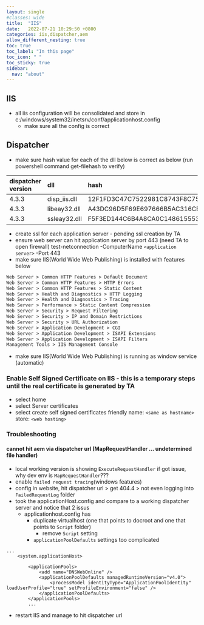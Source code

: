 ```yaml
---
layout: single
#classes: wide
title:  "IIS"
date:   2022-07-21 10:29:50 +0800
categories: iis,dispatcher,aem
allow_different_nesting: true
toc: true
toc_label: "In this page"
toc_icon: " "
toc_sticky: true
sidebar:
  nav: "about"
---
```


## IIS

* all iis configuration will be consolidated and store in c:/windows/system32/inetsrv/conf/applicationhost.config
  * make sure all the config is correct

## Dispatcher

* make sure hash value for each of the dll below is correct as below (run powershell command get-filehash <dll> to verify)

| dispatcher version | dll          | hash                                                             |
| :----------------- | :----------- | :--------------------------------------------------------------- |
| 4.3.3              | disp_iis.dll | 12F1FD3C47C7522981C8743F8C7586A25B68FCDD64EB2569DC2044870EE07B32 |
| 4.3.3              | libeay32.dll | A43DC96D5F69E697666B5AC316CB6B2570E27F7F539AB899B86211513C5B5EF4 |
| 4.3.3              | ssleay32.dll | F5F3ED144C6B4A8CA0C1486155534F29399DF78088F05BC8CFDFE3E372E1F67C |

* create ssl for each application server - pending ssl creation by TA
* ensure web server can hit application server by port 443 (need TA to open firewall)
test-netconnection -ComputerName `<application server>` -Port 443
* make sure IIS(World Wide Web Publishing) is installed with features below

```txt
Web Server > Common HTTP Features > Default Document
Web Server > Common HTTP Features > HTTP Errors
Web Server > Common HTTP Features > Static Content
Web Server > Health and Diagnostics > HTTP Logging
Web Server > Health and Diagnostics > Tracing
Web Server > Performance > Static Content Compression
Web Server > Security > Request Filtering
Web Server > Security > IP and Domain Restrictions
Web Server > Security > URL Authorization
Web Server > Application Development > CGI
Web Server > Application Development > ISAPI Extensions
Web Server > Application Development > ISAPI Filters
Management Tools > IIS Management Console
```

* make sure IIS(World Wide Web Publishing) is running as window service (automatic)

### Enable Self Signed Certificate on IIS - this is a temporary steps until the real certificate is generated by TA

* select home
* select Server certificates
* select create self signed certificates
friendly name: `<same as hostname>`
store: `<web hosting>`

### Troubleshooting

#### cannot hit aem via dispatcher url (MapRequestHandler ... undetermined file handler)

* local working version is showing `ExecuteRequestHandler` if got issue, why dev env is `MapRequestHandler`???
* enable `failed request tracing`(windows features)
* config in website, hit dispatcher url > get 404.4 > not even logging into `FailedRequestLog` folder
* took the applicationHost.config and compare to a working dispatcher server and notice that 2 issus
  * applicationhost.config has
    * duplicate virtualhost (one that points to docroot and one that points to `Script` folder)
      * remove `Script` setting
    * `applicationPoolDefaults` settings too complicated

```config
...
    <system.applicationHost>

        <applicationPools>
            <add name="DNSWebOnline" />
            <applicationPoolDefaults managedRuntimeVersion="v4.0">
                <processModel identityType="ApplicationPoolIdentity" loadUserProfile="true" setProfileEnvironment="false" />
            </applicationPoolDefaults>
        </applicationPools>
        ...
```

* restart IIS and manage to hit dispatcher url
